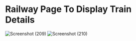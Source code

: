 # Railway Page To Display Train Details

![Screenshot (209)](https://github.com/ravikumar9555/2000330100175/assets/121974935/8a90ad1f-385c-4ff8-bb96-d7baad909c25)
![Screenshot (210)](https://github.com/ravikumar9555/2000330100175/assets/121974935/06d9e24d-1f90-49c2-91b1-572e352f7128)
